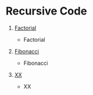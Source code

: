 # Recursive Code

1. [Factorial](https://github.com/alirahimifachr/justCodeit/tree/main/Recursive/Factorial)
    - Factorial
1. [Fibonacci](https://github.com/alirahimifachr/justCodeit/tree/main/Recursive/Fibonacci)
    - Fibonacci 



1. [ XX](https://github.com/alirahimifachr/justCodeit/tree/main/Recursive/)
    - XX
